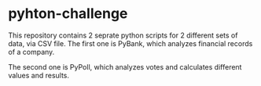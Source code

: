 # pyhton-challenge

This repository contains 2 seprate python scripts for 2 different sets of data, via CSV file.
The first one is PyBank, which analyzes financial records of a company. 

The second one is PyPoll, which analyzes votes and calculates different values and results.
